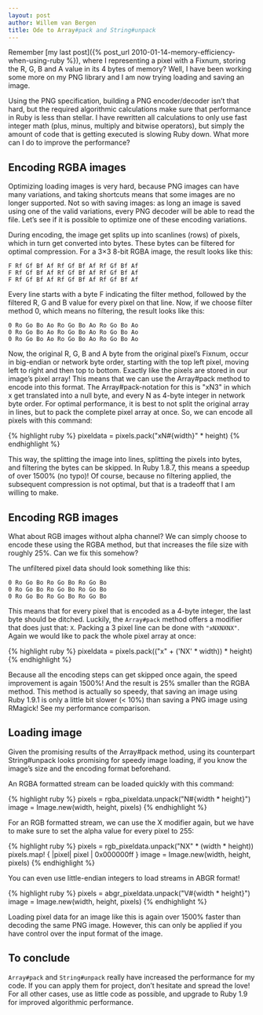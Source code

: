 ```yaml
---
layout: post
author: Willem van Bergen
title: Ode to Array#pack and String#unpack
---
```


Remember [my last post]({% post_url 2010-01-14-memory-efficiency-when-using-ruby %}), where I representing a pixel with a Fixnum, storing the R, G, B and A value in its 4 bytes of memory? Well, I have been working some more on my PNG library and I am now trying loading and saving an image.

Using the PNG specification, building a PNG encoder/decoder isn’t that hard, but the required algorithmic calculations make sure that performance in Ruby is less than stellar. I have rewritten all calculations to only use fast integer math (plus, minus, multiply and bitwise operators), but simply the amount of code that is getting executed is slowing Ruby down. What more can I do to improve the performance?

## Encoding RGBA images

Optimizing loading images is very hard, because PNG images can have many variations, and taking shortcuts means that some images are no longer supported. Not so with saving images: as long an image is saved using one of the valid variations, every PNG decoder will be able to read the file. Let’s see if it is possible to optimize one of these encoding variations.

During encoding, the image get splits up into scanlines (rows) of pixels, which in turn get converted into bytes. These bytes can be filtered for optimal compression. For a 3×3 8-bit RGBA image, the result looks like this:

    F Rf Gf Bf Af Rf Gf Bf Af Rf Gf Bf Af
    F Rf Gf Bf Af Rf Gf Bf Af Rf Gf Bf Af
    F Rf Gf Bf Af Rf Gf Bf Af Rf Gf Bf Af

Every line starts with a byte F indicating the filter method, followed by the filtered R, G and B value for every pixel on that line. Now, if we choose filter method 0, which means no filtering, the result looks like this:

    0 Ro Go Bo Ao Ro Go Bo Ao Ro Go Bo Ao
    0 Ro Go Bo Ao Ro Go Bo Ao Ro Go Bo Ao
    0 Ro Go Bo Ao Ro Go Bo Ao Ro Go Bo Ao

Now, the original R, G, B and A byte from the original pixel’s Fixnum, occur in big-endian or network byte order, starting with the top left pixel, moving left to right and then top to bottom. Exactly like the pixels are stored in our image’s pixel array! This means that we can use the Array#pack method to encode into this format. The Array#pack-notation for this is "xN3" in which x get translated into a null byte, and every N as 4-byte integer in network byte order. For optimal performance, it is best to not split the original array in lines, but to pack the complete pixel array at once. So, we can encode all pixels with this command:

{% highlight ruby %}
pixeldata = pixels.pack("xN#{width}" * height)
{% endhighlight %}

This way, the splitting the image into lines, splitting the pixels into bytes, and filtering the bytes can be skipped. In Ruby 1.8.7, this means a speedup of over 1500% (no typo)! Of course, because no filtering applied, the subsequent compression is not optimal, but that is a tradeoff that I am willing to make.

## Encoding RGB images

What about RGB images without alpha channel? We can simply choose to encode these using the RGBA method, but that increases the file size with roughly 25%. Can we fix this somehow?

The unfiltered pixel data should look something like this:

    0 Ro Go Bo Ro Go Bo Ro Go Bo
    0 Ro Go Bo Ro Go Bo Ro Go Bo
    0 Ro Go Bo Ro Go Bo Ro Go Bo

This means that for every pixel that is encoded as a 4-byte integer, the last byte should be ditched. Luckily, the `Array#pack` method offers a modifier that does just that: `X`. Packing a 3 pixel line can be done with `"xNXNXNX"`. Again we would like to pack the whole pixel array at once:

{% highlight ruby %}
pixeldata = pixels.pack(("x" + ('NX' * width)) * height)
{% endhighlight %}

Because all the encoding steps can get skipped once again, the speed improvement is again 1500%! And the result is 25% smaller than the RGBA method. This method is actually so speedy, that saving an image using Ruby 1.9.1 is only a little bit slower (< 10%) than saving a PNG image using RMagick! See my performance comparison.

## Loading image

Given the promising results of the Array#pack method, using its counterpart String#unpack looks promising for speedy image loading, if you know the image’s size and the encoding format beforehand.

An RGBA formatted stream can be loaded quickly with this command:

{% highlight ruby %}
pixels = rgba_pixeldata.unpack("N#{width * height}")
image = Image.new(width, height, pixels)
{% endhighlight %}

For an RGB formatted stream, we can use the X modifier again, but we have to make sure to set the alpha value for every pixel to 255:

{% highlight ruby %}
pixels = rgb_pixeldata.unpack("NX" * (width * height))
pixels.map! { |pixel| pixel | 0x000000ff }
image = Image.new(width, height, pixels)
{% endhighlight %}

You can even use little-endian integers to load streams in ABGR format!

{% highlight ruby %}
pixels = abgr_pixeldata.unpack("V#{width * height}")
image = Image.new(width, height, pixels)
{% endhighlight %}

Loading pixel data for an image like this is again over 1500% faster than decoding the same PNG image. However, this can only be applied if you have control over the input format of the image.

## To conclude

`Array#pack` and `String#unpack` really have increased the performance for my code. If you can apply them for project, don’t hesitate and spread the love! For all other cases, use as little code as possible, and upgrade to Ruby 1.9 for improved algorithmic performance.

